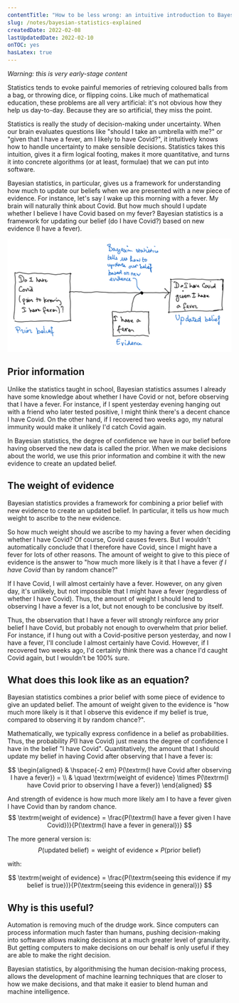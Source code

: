 ```yaml
---
contentTitle: "How to be less wrong: an intuitive introduction to Bayesian statistics"
slug: /notes/bayesian-statistics-explained
createdDate: 2022-02-08
lastUpdatedDate: 2022-02-10
onTOC: yes
hasLatex: true
---
```


_Warning: this is very early-stage content_

Statistics tends to evoke painful memories of retrieving coloured balls from a bag, or throwing dice, or flipping coins. Like much of mathematical education, these problems are all very artificial: it's not obvious how they help us day-to-day. Because they are so artificial, they miss the point.

Statistics is really the study of decision-making under uncertainty. When our brain evaluates questions like "should I take an umbrella with me?" or "given that I have a fever, am I likely to have Covid?", it intuitively knows how to handle uncertainty to make sensible decisions. Statistics takes this intuition, gives it a firm logical footing, makes it more quantitative, and turns it into concrete algorithms (or at least, formulae) that we can put into software.

Bayesian statistics, in particular, gives us a framework for understanding how much to update our beliefs when we are presented with a new piece of evidence. For instance, let's say I wake up this morning with a fever. My brain will naturally think about Covid. But how much should I update whether I believe I have Covid based on my fever? Bayesian statistics is a framework for updating our belief (do I have Covid?) based on new evidence (I have a fever).

![](./images/bayesian-statistics-diagram.png)

## Prior information

Unlike the statistics taught in school, Bayesian statistics assumes I already have some knowledge about whether I have Covid or not, before observing that I have a fever. For instance, if I spent yesterday evening hanging out with a friend who later tested positive, I might think there's a decent chance I have Covid. On the other hand, if I recovered two weeks ago, my natural immunity would make it unlikely I'd catch Covid again.

In Bayesian statistics, the degree of confidence we have in our belief before having observed the new data is called the prior. When we make decisions about the world, we use this prior information and combine it with the new evidence to create an updated belief.

## The weight of evidence

Bayesian statistics provides a framework for combining a prior belief with new evidence to create an updated belief. In particular, it tells us how much weight to ascribe to the new evidence.

So how much weight should we ascribe to my having a fever when deciding whether I have Covid? Of course, Covid causes fevers. But I wouldn't automatically conclude that I therefore have Covid, since I might have a fever for lots of other reasons. The amount of weight to give to this piece of evidence is the answer to "how much more likely is it that I have a fever *if I have Covid* than by random chance?"

If I have Covid, I will almost certainly have a fever. However, on any given day, it's unlikely, but not impossible that I might have a fever (regardless of whether I have Covid). Thus, the amount of weight I should lend to observing I have a fever is a lot, but not enough to be conclusive by itself.

Thus, the observation that I have a fever will strongly reinforce any prior belief I have Covid, but probably not enough to overwhelm that prior belief. For instance, if I hung out with a Covid-positive person yesterday, and now I have a fever, I'll conclude I almost certainly have Covid. However, if I recovered two weeks ago, I'd certainly think there was a chance I'd caught Covid again, but I wouldn't be 100% sure.

## What does this look like as an equation?

Bayesian statistics combines a prior belief with some piece of evidence to give an updated belief. The amount of weight given to the evidence is "how much more likely is it that I observe this evidence if my belief is true, compared to observing it by random chance?".

Mathematically, we typically express confidence in a belief as probabilities. Thus, the probability $P(\textrm{I have Covid})$ just means the degree of confidence I have in the belief "I have Covid". Quantitatively, the amount that I should update my belief in having Covid after observing that I have a fever is:

$$
\begin{aligned}
& \hspace{-2 em} P(\textrm{I have Covid after observing I have a fever}) = \\ & \quad \textrm{weight of evidence} \times P(\textrm{I have Covid prior to observing I have a fever})
\end{aligned}
$$


And $\textrm{strength of evidence}$ is how much more likely am I to have a fever given I have Covid than by random chance.
$$
  \textrm{weight of evidence} = \frac{P(\textrm{I have a fever given I have Covid})}{P(\textrm{I have a fever in general})}
$$

The more general version is:
$$
P(\textrm{updated belief}) = \textrm{weight of evidence} \times P(\textrm{prior belief})
$$

with:

$$
  \textrm{weight of evidence} = \frac{P(\textrm{seeing this evidence if my belief is true})}{P(\textrm{seeing this evidence in general})}
  $$

## Why is this useful?
Automation is removing much of the drudge work. Since computers can process information much faster than humans, pushing decision-making into software allows making decisions at a much greater level of granularity. But getting computers to make decisions on our behalf is only useful if they are able to make the right decision.

Bayesian statistics, by algorithmising the human decision-making process, allows the development of machine learning techniques that are closer to how we make decisions, and that make it easier to blend human and machine intelligence.
